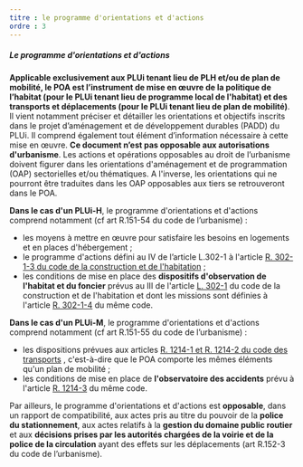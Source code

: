 ```yaml
---
titre : le programme d'orientations et d'actions
ordre : 3
---
```

##### Le programme d'orientations et d'actions

**Applicable exclusivement aux PLUi tenant lieu de PLH et/ou de plan de mobilité, le POA est l’instrument de mise en œuvre de la politique de l’habitat (pour le PLUi tenant lieu de
programme local de l'habitat) et des transports et déplacements (pour le PLUi tenant lieu de plan de mobilité)**. Il vient notamment
préciser et détailler les orientations et objectifs inscrits dans le projet d’aménagement et de
développement durables (PADD) du PLUi. Il comprend également tout élément d’information
nécessaire à cette mise en œuvre.
**Ce document n’est pas opposable aux autorisations d'urbanisme**.
Les actions et opérations opposables au droit de l’urbanisme doivent figurer dans les orientations d'aménagement et de programmation (OAP) sectorielles et/ou thématiques. A l'inverse, les orientations qui ne pourront être traduites dans les OAP opposables aux tiers se retrouveront dans le POA.

**Dans le cas d'un PLUi-H**, le programme d'orientations et d'actions comprend notamment (cf art R.151-54 du code de l’urbanisme) :
- les moyens à mettre en œuvre pour satisfaire les besoins en logements et en places d'hébergement ;
- le programme d'actions défini au IV de l’article L.302-1 à l'article [R. 302-1-3 du code de la construction et de l'habitation](https://www.legifrance.gouv.fr/codes/article_lc/LEGIARTI000036662025) ;
- les conditions de mise en place des **dispositifs d'observation de l'habitat et du foncier** prévus au III de l'article [L. 302-1](https://www.legifrance.gouv.fr/codes/article_lc/LEGIARTI000043977966) du code de la construction et de l'habitation et dont les missions sont définies à l'article [R. 302-1-4](https://www.legifrance.gouv.fr/codes/article_lc/LEGIARTI000036662038) du même code.

**Dans le cas d'un PLUi-M**, le programme d'orientations et d'actions comprend notamment (cf art R.151-55 du code de l’urbanisme)  :
- les dispositions prévues aux articles [R. 1214-1 et R. 1214-2 du code des transports](https://www.legifrance.gouv.fr/codes/section_lc/LEGITEXT000023086525/LEGISCTA000028996365/#LEGISCTA000028996365) , c'est-à-dire que le POA comporte les mêmes éléments qu'un plan de mobilité ;
- les conditions de mise en place de **l'observatoire des accidents** prévu à l'article [R. 1214-3](https://www.legifrance.gouv.fr/codes/article_lc/LEGIARTI000042066368) du même code.

Par ailleurs, le programme d'orientations et d'actions est **opposable**, dans un rapport de compatibilité, aux actes pris au titre du pouvoir de la **police du stationnement**, aux actes relatifs à la **gestion du domaine public routier** et aux **décisions prises par les autorités chargées de la voirie et de la police de la circulation** ayant des effets sur les déplacements (art R.152-3 du code de l’urbanisme).
